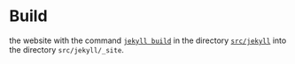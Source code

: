 # Build

the website with the command [`jekyll build`](https://jekyllrb.com/docs/usage/) in the directory [`src/jekyll`](src/jekyll) into the directory `src/jekyll/_site`.
